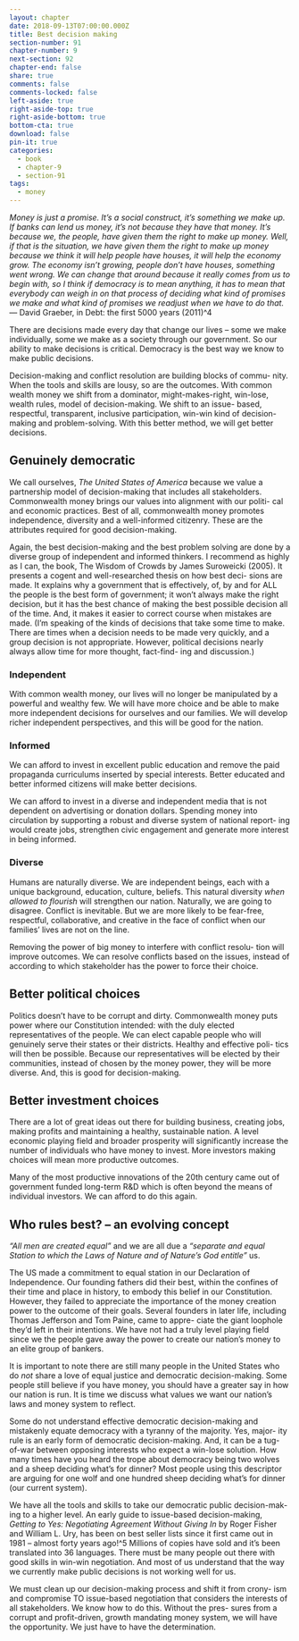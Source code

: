 ```yaml
---
layout: chapter
date: 2018-09-13T07:00:00.000Z
title: Best decision making
section-number: 91
chapter-number: 9
next-section: 92
chapter-end: false
share: true
comments: false
comments-locked: false
left-aside: true
right-aside-top: true
right-aside-bottom: true
bottom-cta: true
download: false
pin-it: true
categories:
  - book
  - chapter-9
  - section-91
tags:
  - money
---
```

_Money is just a promise. It’s a social construct, it’s something we make up. If
banks can lend us money, it’s not because they have that money. It’s because
we, the people, have given them the right to make up money. Well, if that
is the situation, we have given them the right to make up money because
we think it will help people have houses, it will help the economy grow. The
economy isn’t growing, people don’t have houses, something went wrong.
We can change that around because it really comes from us to begin with,
so I think if democracy is to mean anything, it has to mean that everybody
can weigh in on that process of deciding what kind of promises we make
and what kind of promises we readjust when we have to do that._\
— David Graeber, in Debt: the first 5000 years (2011)^4

There are decisions made every day that change our lives – some we
make individually, some we make as a society through our government.
So our ability to make decisions is critical. Democracy is the best way
we know to make public decisions.

Decision-making and conflict resolution are building blocks of commu-
nity. When the tools and skills are lousy, so are the outcomes. With
common wealth money we shift from a dominator, might-makes-right,
win-lose, wealth rules, model of decision-making. We shift to an issue-
based, respectful, transparent, inclusive participation, win-win kind of
decision-making and problem-solving. With this better method, we
will get better decisions.

## Genuinely democratic

We call ourselves, _The United States of America_ because we value a
partnership model of decision-making that includes all stakeholders.
Commonwealth money brings our values into alignment with our politi-
cal and economic practices. Best of all, commonwealth money promotes
independence, diversity and a well-informed citizenry. These are the
attributes required for good decision-making.

Again, the best decision-making and the best problem solving are done
by a diverse group of independent and informed thinkers. I recommend
as highly as I can, the book, The Wisdom of Crowds by James Suroweicki
(2005). It presents a cogent and well-researched thesis on how best deci-
sions are made. It explains why a government that is effectively, of, by
and for ALL the people is the best form of government; it won’t always
make the right decision, but it has the best chance of making the best
possible decision all of the time. And, it makes it easier to correct course
when mistakes are made. (I’m speaking of the kinds of decisions that
take some time to make. There are times when a decision needs to be
made very quickly, and a group decision is not appropriate. However,
political decisions nearly always allow time for more thought, fact-find-
ing and discussion.)

### Independent

With common wealth money, our lives will no longer be manipulated
by a powerful and wealthy few. We will have more choice and be able
to make more independent decisions for ourselves and our families. We
will develop richer independent perspectives, and this will be good for
the nation.

### Informed

We can afford to invest in excellent public education and remove the paid
propaganda curriculums inserted by special interests. Better educated
and better informed citizens will make better decisions.

We can afford to invest in a diverse and independent media that is not
dependent on advertising or donation dollars. Spending money into
circulation by supporting a robust and diverse system of national report-
ing would create jobs, strengthen civic engagement and generate more
interest in being informed.

### Diverse

Humans are naturally diverse. We are independent beings, each with a
unique background, education, culture, beliefs. This natural diversity
_when allowed to flourish_ will strengthen our nation. Naturally, we are
going to disagree. Conflict is inevitable. But we are more likely to be
fear-free, respectful, collaborative, and creative in the face of conflict
when our families’ lives are not on the line.

Removing the power of big money to interfere with conflict resolu-
tion will improve outcomes. We can resolve conflicts based on the
issues, instead of according to which stakeholder has the power to force
their choice.

## Better political choices

Politics doesn’t have to be corrupt and dirty. Commonwealth money
puts power where our Constitution intended: with the duly elected
representatives of the people. We can elect capable people who will
genuinely serve their states or their districts. Healthy and effective poli-
tics will then be possible. Because our representatives will be elected by
their communities, instead of chosen by the money power, they will be
more diverse. And, this is good for decision-making.

## Better investment choices

There are a lot of great ideas out there for building business, creating
jobs, making profits and maintaining a healthy, sustainable nation. A
level economic playing field and broader prosperity will significantly
increase the number of individuals who have money to invest. More
investors making choices will mean more productive outcomes.

Many of the most productive innovations of the 20th century came
out of government funded long-term R&D which is often beyond the
means of individual investors. We can afford to do this again.

## Who rules best? – an evolving concept

_“All men are created equal”_ and we are all due a _“separate and equal Station
to which the Laws of Nature and of Nature’s God entitle”_ us.

The US made a commitment to equal station in our Declaration
of Independence. Our founding fathers did their best, within the
confines of their time and place in history, to embody this belief in our
Constitution. However, they failed to appreciate the importance of the
money creation power to the outcome of their goals. Several founders
in later life, including Thomas Jefferson and Tom Paine, came to appre-
ciate the giant loophole they’d left in their intentions. We have not had
a truly level playing field since we the people gave away the power to
create our nation’s money to an elite group of bankers.

It is important to note there are still many people in the United States
who do _not_ share a love of equal justice and democratic decision-making.
Some people still believe if you have money, you should have a greater
say in how our nation is run. It is time we discuss what values we want
our nation’s laws and money system to reflect.

Some do not understand effective democratic decision-making and
mistakenly equate democracy with a tyranny of the majority. Yes, major-
ity rule is an early form of democratic decision-making. And, it can be
a tug-of-war between opposing interests who expect a win-lose solution.
How many times have you heard the trope about democracy being two
wolves and a sheep deciding what’s for dinner? Most people using this
descriptor are arguing for one wolf and one hundred sheep deciding
what’s for dinner (our current system).

We have all the tools and skills to take our democratic public decision-mak-
ing to a higher level. An early guide to issue-based decision-making,
_Getting to Yes: Negotiating Agreement Without Giving In_ by Roger Fisher
and William L. Ury, has been on best seller lists since it first came out
in 1981 – almost forty years ago!^5 Millions of copies have sold and it’s
been translated into 36 languages. There must be many people out there
with good skills in win-win negotiation. And most of us understand that
the way we currently make public decisions is not working well for us.

We must clean up our decision-making process and shift it from crony-
ism and compromise TO issue-based negotiation that considers the
interests of all stakeholders. We know how to do this. Without the pres-
sures from a corrupt and profit-driven, growth mandating money system,
we will have the opportunity. We just have to have the determination.
